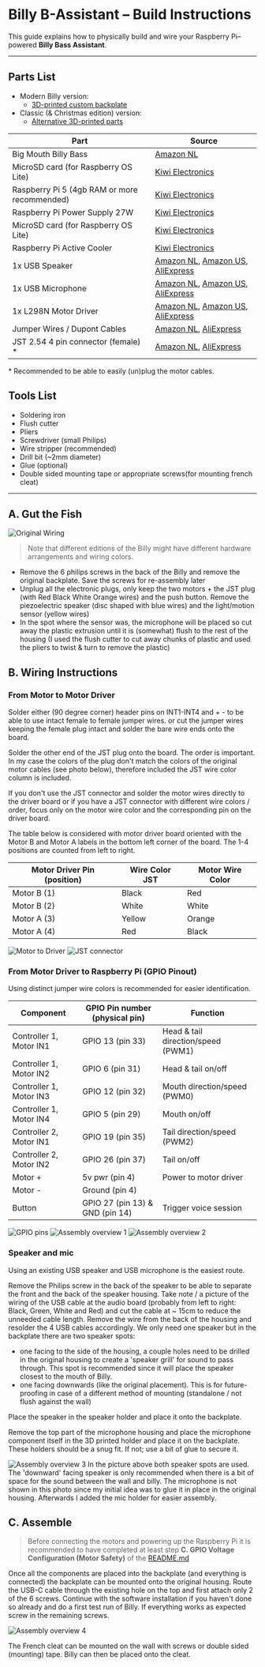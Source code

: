 # Billy B-Assistant – Build Instructions

This guide explains how to physically build and wire your Raspberry Pi–powered **Billy Bass Assistant**.

---

## Parts List

- Modern Billy version:
  - [3D-printed custom backplate](https://makerworld.com/en/models/1457024-ai-fish-billy-big-mouth-bass-backplate#profileId-1518677)
- Classic (& Christmas edition) version: 
  - [Alternative 3D-printed parts](https://www.thingiverse.com/thing:7096350)

| Part                                         | Source |
|----------------------------------------------|--------|
| Big Mouth Billy Bass                         | [Amazon NL](https://amzn.eu/d/gzyNRsg) |
| MicroSD card (for Raspberry OS Lite)         | [Kiwi Electronics](https://www.kiwi-electronics.com/nl/transcend-64gb-microsd-met-adapter-uhs-i-u3-a2-ultra-performance-160-80-mb-s-11632 ) |
| Raspberry Pi 5 (4gb RAM or more recommended) | [Kiwi Electronics](https://www.kiwi-electronics.com/nl/raspberry-pi-5-computers-accessoires-415/raspberry-pi-5-4gb-11579) |
| Raspberry Pi Power Supply 27W                | [Kiwi Electronics](https://www.kiwi-electronics.com/nl/raspberry-pi-27w-usb-c-power-supply-wit-eu-11581) |
| MicroSD card (for Raspberry OS Lite)         | [Kiwi Electronics](https://www.kiwi-electronics.com/nl/transcend-64gb-microsd-met-adapter-uhs-i-u3-a2-ultra-performance-160-80-mb-s-11632 ) |
| Raspberry Pi Active Cooler                   | [Kiwi Electronics](https://www.kiwi-electronics.com/nl/raspberry-pi-active-cooler-11585) |
| 1x USB Speaker                               | [Amazon NL](https://amzn.eu/d/2yklfno), [Amazon US](https://www.amazon.com/dp/B075M7FHM1), [AliExpress](https://aliexpress.com/item/1005007168026736.html) |
| 1x USB Microphone                            | [Amazon NL](https://amzn.eu/d/7Y9GhoL), [Amazon US](https://www.amazon.com/dp/B08M37224H), [AliExpress](https://aliexpress.com/item/1005007211513791.html) |
| 1x L298N Motor Driver                        | [Amazon NL](https://amzn.eu/d/g9yBNVg), [Amazon US](https://www.amazon.com/dp/B0B82GZVT5), [AliExpress](https://aliexpress.com/item/1005006890733953.html) |
| Jumper Wires / Dupont Cables                 | [Amazon NL](https://amzn.eu/d/i4kyXG2), [AliExpress](https://aliexpress.com/item/1005003641187997.html) |
| JST 2.54 4 pin connector (female) \*         | [Amazon NL](https://amzn.eu/d/cDqHgNv), [AliExpress](https://aliexpress.com/item/1005007460897865.html) |


\* Recommended to be able to easily (un)plug the motor cables.

## Tools List

- Soldering iron
- Flush cutter
- Pliers
- Screwdriver (small Philips)
- Wire stripper (recommended)
- Drill bit (~2mm diameter)
- Glue (optional)
- Double sided mounting tape or appropriate screws(for mounting french cleat)

---

## A. Gut the Fish

![Original Wiring](./images/original_wiring.jpeg)

> Note that different editions of the Billy might have different hardware arrangements and wiring colors.

- Remove the 6 philips screws in the back of the Billy and remove the original backplate. Save the screws for re-assembly later
- Unplug all the electronic plugs, only keep the two motors + the JST plug (with Red Black White Orange wires) and the push button. Remove the piezoelectric speaker (disc shaped with blue wires) and the light/motion sensor (yellow wires)
- In the spot where the sensor was, the microphone will be placed so cut away the plastic extrusion until it is (somewhat) flush to the rest of the housing (I used the flush cutter to cut away chunks of plastic and used the pliers to twist & turn to remove the plastic)

## B. Wiring Instructions

### From Motor to Motor Driver

Solder either (90 degree corner) header pins on INT1-INT4 and + - to be able to use intact female to female jumper wires.
or cut the jumper wires keeping the female plug intact and solder the bare wire ends onto the board.

Solder the other end of the JST plug onto the board. The order is important.
In my case the colors of the plug don't match the colors of the original motor cables (see photo below),
therefore included the JST wire color column is included.

If you don't use the JST connector and solder the motor wires directly
to the driver board or if you have a JST connector with different wire colors / order,
focus only on the motor wire color and the corresponding pin on the driver board.

The table below is considered with motor driver board oriented with the Motor B and Motor A labels in the
bottom left corner of the board. The 1-4 positions are counted from left to right.

| Motor Driver Pin (position) | Wire Color JST | Motor Wire Color |
|-----------------------------|----------------|------------------|
| Motor B (1)                 | Black          | Red              |
| Motor B (2)                 | White          | White            |
| Motor A (3)                 | Yellow         | Orange           |
| Motor A (4)                 | Red            | Black            |

![Motor to Driver](./images/motor_driver.jpeg)
![JST connector](./images/jst_connector.jpeg)

### From Motor Driver to Raspberry Pi (GPIO Pinout)

Using distinct jumper wire colors is recommended for easier identification.

| Component | GPIO Pin number (physical pin)   | Function                                         |
|-------------------------|----------------------------------|------------------------------------|
| Controller 1, Motor IN1 | GPIO 13 (pin 33)                 | Head & tail direction/speed (PWM1) |
| Controller 1, Motor IN2 | GPIO 6  (pin 31)                 | Head & tail on/off                 |
| Controller 1, Motor IN3 | GPIO 12 (pin 32)                 | Mouth direction/speed (PWM0)       |
| Controller 1, Motor IN4 | GPIO 5  (pin 29)                 | Mouth on/off                       |
| Controller 2, Motor IN1 | GPIO 19 (pin 35)                 | Tail direction/speed (PWM2)        |
| Controller 2, Motor IN2 | GPIO 26 (pin 37)                 | Tail on/off                        |
| Motor +                 | 5v pwr  (pin 4)                  | Power to motor driver              |
| Motor -                 | Ground  (pin 4)                  |                                    |
| Button                  | GPIO 27 (pin 13) & GND (pin 14)  | Trigger voice session              |

![GPIO pins](./images/gpio-pins.png)
![Assembly overview 1](./images/assembly_1.jpeg)
![Assembly overview 2](./images/assembly_2.jpeg)

### Speaker and mic

Using an existing USB speaker and USB microphone is the easiest route.

Remove the Philips screw in the back of the speaker to be able to separate the front and the back of the speaker housing.
Take note / a picture of the wiring of the USB cable at the audio board (probably from left to right: Black, Green, White and Red) and cut the cable at ~ 15cm to reduce the unneeded cable length.
Remove the wire from the back of the housing and resolder the 4 USB cables accordingly.
We only need one speaker but in the backplate there are two speaker spots:

- one facing to the side of the housing, a couple holes need to be drilled in the original housing to create a 'speaker grill' for sound to pass through. This spot is recommended since it will place the speaker closest to the mouth of Billy.
- one facing downwards (like the original placement). This is for future-proofing in case of a different method of mounting (standalone / not flush against the wall)

Place the speaker in the speaker holder and place it onto the backplate.

Remove the top part of the microphone housing and place the microphone component itself in the 3D printed holder and place it on the backplate.
These holders should be a snug fit. If not; use a bit of glue to secure it.

![Assembly overview 3](./images/assembly_3.jpeg)
In the picture above both speaker spots are used.
The 'downward' facing speaker is only recommended when there is a bit of space for the sound between the wall and billy.
The microphone is not shown in this photo since my initial idea was to glue it in place in the original housing.
Afterwards I added the mic holder for easier assembly.

## C. Assemble

> Before connecting the motors and powering up the Raspberry Pi it is recommended to have completed at least step **C. GPIO Voltage Configuration (Motor Safety)** of the [README.md](./../README.md)

Once all the components are placed into the backplate (and everything is connected) the backplate can be mounted onto the original housing.
Route the USB-C cable through the existing hole on the top and first attach only 2 of the 6 screws.
Continue with the software installation if you haven't done so already and do a first test run of Billy.
If everything works as expected screw in the remaining screws.

![Assembly overview 4](./images/assembly_4.jpeg)

The French cleat can be mounted on the wall with screws or double sided (mounting) tape. Billy can then be placed onto the cleat.
